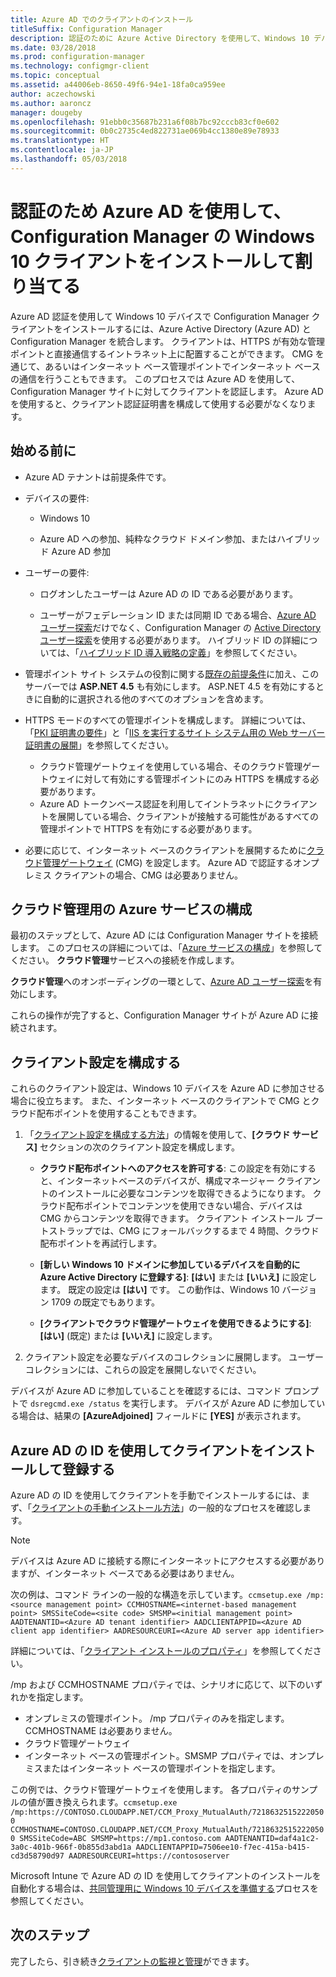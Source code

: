 ```yaml
---
title: Azure AD でのクライアントのインストール
titleSuffix: Configuration Manager
description: 認証のために Azure Active Directory を使用して、Windows 10 デバイスで Configuration Manager クライアントをインストールして割り当てる
ms.date: 03/28/2018
ms.prod: configuration-manager
ms.technology: configmgr-client
ms.topic: conceptual
ms.assetid: a44006eb-8650-49f6-94e1-18fa0ca959ee
author: aczechowski
ms.author: aaroncz
manager: dougeby
ms.openlocfilehash: 91ebb0c35687b231a6f08b7bc92cccb83cf0e602
ms.sourcegitcommit: 0b0c2735c4ed822731ae069b4cc1380e89e78933
ms.translationtype: HT
ms.contentlocale: ja-JP
ms.lasthandoff: 05/03/2018
---
```

# <a name="install-and-assign-configuration-manager-windows-10-clients-using-azure-ad-for-authentication"></a>認証のため Azure AD を使用して、Configuration Manager の Windows 10 クライアントをインストールして割り当てる

Azure AD 認証を使用して Windows 10 デバイスで Configuration Manager クライアントをインストールするには、Azure Active Directory (Azure AD) と Configuration Manager を統合します。 クライアントは、HTTPS が有効な管理ポイントと直接通信するイントラネット上に配置することができます。 CMG を通じて、あるいはインターネット ベース管理ポイントでインターネット ベースの通信を行うこともできます。 このプロセスでは Azure AD を使用して、Configuration Manager サイトに対してクライアントを認証します。 Azure AD を使用すると、クライアント認証証明書を構成して使用する必要がなくなります。



## <a name="before-you-begin"></a>始める前に

- Azure AD テナントは前提条件です。  

- デバイスの要件:  

    - Windows 10  

    - Azure AD への参加、純粋なクラウド ドメイン参加、またはハイブリッド Azure AD 参加  

- ユーザーの要件:  

    - ログオンしたユーザーは Azure AD の ID である必要があります。   

    - ユーザーがフェデレーション ID または同期 ID である場合、[Azure AD ユーザー探索](/sccm/core/servers/deploy/configure/about-discovery-methods#azureaddisc)だけでなく、Configuration Manager の [Active Directory ユーザー探索](/sccm/core/servers/deploy/configure/about-discovery-methods#bkmk_aboutUser)を使用する必要があります。 ハイブリッド ID の詳細については、「[ハイブリッド ID 導入戦略の定義](/azure/active-directory/active-directory-hybrid-identity-design-considerations-identity-adoption-strategy)」を参照してください。<!--497750-->  

- 管理ポイント サイト システムの役割に関する[既存の前提条件](/sccm/core/plan-design/configs/site-and-site-system-prerequisites#bkmk_2012MPpreq)に加え、このサーバーでは **ASP.NET 4.5** も有効にします。 ASP.NET 4.5 を有効にするときに自動的に選択される他のすべてのオプションを含めます。  

- HTTPS モードのすべての管理ポイントを構成します。 詳細については、「[PKI 証明書の要件](/sccm/core/plan-design/network/pki-certificate-requirements)」と「[IIS を実行するサイト システム用の Web サーバー証明書の展開](/sccm/core/plan-design/network/example-deployment-of-pki-certificates#BKMK_webserver2008_cm2012)」を参照してください。  
    - クラウド管理ゲートウェイを使用している場合、そのクラウド管理ゲートウェイに対して有効にする管理ポイントにのみ HTTPS を構成する必要があります。
    - Azure AD トークンベース認証を利用してイントラネットにクライアントを展開している場合、クライアントが接触する可能性があるすべての管理ポイントで HTTPS を有効にする必要があります。 

- 必要に応じて、インターネット ベースのクライアントを展開するために[クラウド管理ゲートウェイ](/sccm/core/clients/manage/cmg/plan-cloud-management-gateway) (CMG) を設定します。 Azure AD で認証するオンプレミス クライアントの場合、CMG は必要ありません。  


## <a name="configure-azure-services-for-cloud-management"></a>クラウド管理用の Azure サービスの構成

最初のステップとして、Azure AD には Configuration Manager サイトを接続します。 このプロセスの詳細については、「[Azure サービスの構成](/sccm/core/servers/deploy/configure/azure-services-wizard)」を参照してください。 **クラウド管理**サービスへの接続を作成します。

**クラウド管理**へのオンボーディングの一環として、[Azure AD ユーザー探索](/sccm/core/servers/deploy/configure/configure-discovery-methods#azureaadisc)を有効にします。 

これらの操作が完了すると、Configuration Manager サイトが Azure AD に接続されます。 



## <a name="configure-client-settings"></a>クライアント設定を構成する

これらのクライアント設定は、Windows 10 デバイスを Azure AD に参加させる場合に役立ちます。 また、インターネット ベースのクライアントで CMG とクラウド配布ポイントを使用することもできます。

1.  「[クライアント設定を構成する方法](/sccm/core/clients/deploy/configure-client-settings)」の情報を使用して、**[クラウド サービス]** セクションの次のクライアント設定を構成します。  

    - **クラウド配布ポイントへのアクセスを許可する**: この設定を有効にすると、インターネットベースのデバイスが、構成マネージャー クライアントのインストールに必要なコンテンツを取得できるようになります。 クラウド配布ポイントでコンテンツを使用できない場合、デバイスは CMG からコンテンツを取得できます。 クライアント インストール ブートストラップでは、CMG にフォールバックするまで 4 時間、クラウド配布ポイントを再試行します。<!--495533-->  

    - **[新しい Windows 10 ドメインに参加しているデバイスを自動的に Azure Active Directory に登録する]**: **[はい]** または **[いいえ]** に設定します。 既定の設定は **[はい]** です。 この動作は、Windows 10 バージョン 1709 の既定でもあります。

    - **[クライアントでクラウド管理ゲートウェイを使用できるようにする]**: **[はい]** (既定) または **[いいえ]** に設定します。  

2.  クライアント設定を必要なデバイスのコレクションに展開します。 ユーザー コレクションには、これらの設定を展開しないでください。

デバイスが Azure AD に参加していることを確認するには、コマンド プロンプトで `dsregcmd.exe /status` を実行します。 デバイスが Azure AD に参加している場合は、結果の **[AzureAdjoined]** フィールドに **[YES]** が表示されます。



## <a name="install-and-register-the-client-using-azure-ad-identity"></a>Azure AD の ID を使用してクライアントをインストールして登録する

Azure AD の ID を使用してクライアントを手動でインストールするには、まず、「[クライアントの手動インストール方法](/sccm/core/clients/deploy/deploy-clients-to-windows-computers#BKMK_Manual)」の一般的なプロセスを確認します。 

 > [!Note]  
 > デバイスは Azure AD に接続する際にインターネットにアクセスする必要がありますが、インターネット ベースである必要はありません。 

次の例は、コマンド ラインの一般的な構造を示しています。`ccmsetup.exe /mp:<source management point> CCMHOSTNAME=<internet-based management point> SMSSiteCode=<site code> SMSMP=<initial management point> AADTENANTID=<Azure AD tenant identifier> AADCLIENTAPPID=<Azure AD client app identifier> AADRESOURCEURI=<Azure AD server app identifier>`

詳細については、「[クライアント インストールのプロパティ](/sccm/core/clients/deploy/about-client-installation-properties)」を参照してください。

/mp および CCMHOSTNAME プロパティでは、シナリオに応じて、以下のいずれかを指定します。
- オンプレミスの管理ポイント。 /mp プロパティのみを指定します。 CCMHOSTNAME は必要ありません。
- クラウド管理ゲートウェイ
- インターネット ベースの管理ポイント。SMSMP プロパティでは、オンプレミスまたはインターネット ベースの管理ポイントを指定します。

この例では、クラウド管理ゲートウェイを使用します。 各プロパティのサンプルの値が置き換えられます。`ccmsetup.exe /mp:https://CONTOSO.CLOUDAPP.NET/CCM_Proxy_MutualAuth/72186325152220500 CCMHOSTNAME=CONTOSO.CLOUDAPP.NET/CCM_Proxy_MutualAuth/72186325152220500 SMSSiteCode=ABC SMSMP=https://mp1.contoso.com AADTENANTID=daf4a1c2-3a0c-401b-966f-0b855d3abd1a AADCLIENTAPPID=7506ee10-f7ec-415a-b415-cd3d58790d97 AADRESOURCEURI=https://contososerver`

Microsoft Intune で Azure AD の ID を使用してクライアントのインストールを自動化する場合は、[共同管理用に Windows 10 デバイスを準備する](/sccm/core/clients/manage/co-management-prepare#command-line-to-install-configuration-manager-client)プロセスを参照してください。



## <a name="next-steps"></a>次のステップ

完了したら、引き続き[クライアントの監視と管理](/sccm/core/clients/manage/monitor-clients)ができます。
